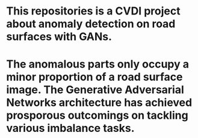 # This repositories is a CVDI project about anomaly detection on road surfaces with GANs.
# The anomalous parts only occupy a minor proportion of a road surface image. The Generative Adversarial Networks architecture has achieved prosporous outcomings on tackling various imbalance tasks. 

